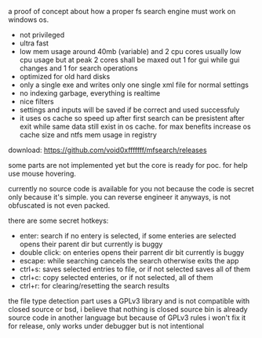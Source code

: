 a proof of concept about how a proper fs search engine must work on windows os.

- not privileged
- ultra fast
- low mem usage around 40mb (variable) and 2 cpu cores usually low cpu usage but at peak 2 cores shall be maxed out 1 for gui while gui changes and 1 for search operations
- optimized for old hard disks
- only a single exe and writes only one single xml file for normal settings
- no indexing garbage, everything is realtime
- nice filters
- settings and inputs will be saved if be correct and used successfuly
- it uses os cache so speed up after first search can be presistent after exit while same data still exist in os cache. for max benefits increase os cache size and ntfs mem usage in registry

download: https://github.com/void0xfffffff/mfsearch/releases

some parts are not implemented yet but the core is ready for poc. for help use mouse hovering.

currently no source code is available for you not because the code is secret only because it's simple. you can reverse engineer it anyways, is not obfuscated is not even packed.

there are some secret hotkeys:
- enter: search if no entery is selected, if some enteries are selected opens their parent dir but currently is buggy
- double click: on enteries opens their parrent dir bit currently is buggy
- escape: while searching cancels the search otherwise exits the app
- ctrl+s: saves selected entries to file, or if not selected saves all of them
- ctrl+c: copy selected enteries, or if not selected, all of them
- ctrl+r: for clearing/resetting the search results

the file type detection part uses a GPLv3 library and is not compatible with closed source or bsd, i believe that nothing is closed source bin is already source code in another language but because of GPLv3 rules i won't fix it for release, only works under debugger but is not intentional
